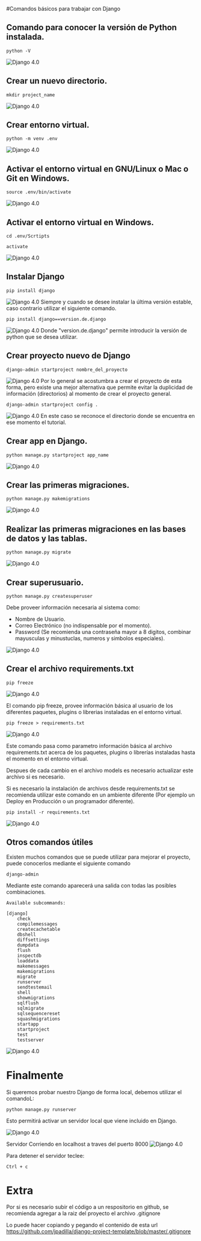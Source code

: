 #Comandos básicos para trabajar con Django

## Comando para conocer la versión de Python instalada.

    python -V

![Django 4.0](/tutorial/media/Screenshot%202022-03-30%20075708.png "Django 3.1")

## Crear un nuevo directorio.

    mkdir project_name

![Django 4.0](/tutorial/media/Screenshot%202022-03-30%20075948.png "Django 3.1")
## Crear entorno virtual.

    python -m venv .env

![Django 4.0](/tutorial/media/Screenshot%202022-03-30%20081536.png "Django 3.1")

## Activar el entorno virtual en GNU/Linux o Mac o Git en Windows.

    source .env/bin/activate
![Django 4.0](/tutorial/media/Screenshot%202022-03-30%20081733.png "Django 3.1")
## Activar el entorno virtual en Windows.

    cd .env/Scrtipts

    activate

![Django 4.0](/tutorial/media/Screenshot%202022-03-30%20082213.png "Django 3.1")
## Instalar Django

    pip install django

![Django 4.0](/tutorial/media/Screenshot%202022-03-30%20082601.png "Django 3.1")
Siempre y cuando se desee instalar la última versión estable, caso contrario utilizar el siguiente comando.

    pip install django==version.de.django

![Django 4.0](/tutorial/media/Screenshot%202022-03-30%20082740.png "Django 3.1")
Donde "version.de.django" permite introducir la versión de python que se desea utilizar.

## Crear proyecto nuevo de Django

    django-admin startproject nombre_del_proyecto
![Django 4.0](/tutorial/media/Screenshot%202022-03-30%20082855.png "Django 3.1")
Por lo general se acostumbra a crear el proyecto de esta forma, pero existe una mejor alternativa que permite evitar la duplicidad de información (directorios) al momento de crear el proyecto general.

    django-admin startproject config .

![Django 4.0](/tutorial/media/Screenshot%202022-03-30%20082855.png "Django 3.1")
En este caso se reconoce el directorio donde se encuentra en ese momento el tutorial.

## Crear app en Django.

    python manage.py startproject app_name
![Django 4.0](/tutorial/media/Screenshot%202022-03-30%20083150.png "Django 3.1")
## Crear las primeras migraciones.

    python manage.py makemigrations
![Django 4.0](/tutorial/media/Screenshot%202022-03-30%20083346.png "Django 3.1")
## Realizar las primeras migraciones en las bases de datos y las tablas.

    python manage.py migrate

![Django 4.0](/tutorial/media/Screenshot%202022-03-30%20083508.png "Django 3.1")

## Crear superusuario.

    python manage.py createsuperuser

Debe proveer información necesaria al sistema como:

* Nombre de Usuario.
* Correo Electrónico (no indispensable por el momento).
* Password (Se recomienda una contraseña mayor a 8 digitos, combinar mayusculas y minustuclas, numeros y simbolos especiales).

![Django 4.0](/tutorial/media/Screenshot%202022-03-30%20083650.png "Django 3.1")

## Crear el archivo requirements.txt

    pip freeze

![Django 4.0](/tutorial/media/Screenshot%202022-03-30%20083743.png "Django 3.1")

El comando pip freeze, provee información básica al usuario de los diferentes paquetes, plugins o librerias instaladas en el entorno virtual.

    pip freeze > requirements.txt

![Django 4.0](/tutorial/media/Screenshot%202022-03-30%20083921.png "Django 3.1")

Este comando pasa como parametro información básica al archivo requirements.txt acerca de los paquetes, plugins o librerías instaladas hasta el momento en el entorno virtual.

Despues de cada cambio en el archivo models es necesario actualizar este archivo si es necesario.

Si es necesario la instalación de archivos desde requirements.txt se recomienda utilizar este comando en un ambiente diferente (Por ejemplo un Deploy en Producción o un programador diferente).

    pip install -r requirements.txt

![Django 4.0](/tutorial/media/Screenshot%202022-03-30%20084046.png "Django 3.1")

## Otros comandos útiles
Existen muchos comandos que se puede utilizar para mejorar el proyecto, puede conocerlos mediante el siguiente comando

    django-admin

Mediante este comando aparecerá una salida con todas las posibles combinaciones.

    Available subcommands:

    [django]
        check
        compilemessages
        createcachetable
        dbshell
        diffsettings
        dumpdata
        flush
        inspectdb
        loaddata
        makemessages
        makemigrations
        migrate
        runserver
        sendtestemail
        shell
        showmigrations
        sqlflush
        sqlmigrate
        sqlsequencereset
        squashmigrations
        startapp
        startproject
        test
        testserver

![Django 4.0](/tutorial/media/Screenshot%202022-03-30%20084221.png "Django 3.1")

# Finalmente

Si queremos probar nuestro Django de forma local, debemos utilizar el comandoL:

    python manage.py runserver

Esto permitirá activar un servidor local que viene incluido en Django.

![Django 4.0](/tutorial/media/Screenshot%202022-03-30%20084356.png "Django 3.1")

Servidor Corriendo en localhost a traves del puerto 8000
![Django 4.0](/tutorial/media/Screenshot%202022-03-30%20091523.png "Django 3.1")

Para detener el servidor teclee:

    Ctrl + c

# Extra

Por si es necesario subir el código a un respositorio en github, se recomienda agregar a la raiz del proyecto el archivo .gitignore

Lo puede hacer copiando y pegando el contenido de esta url https://github.com/jpadilla/django-project-template/blob/master/.gitignore